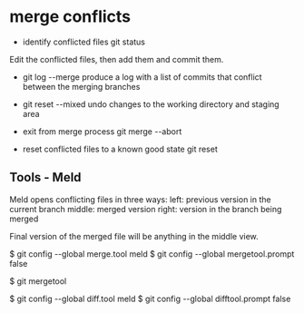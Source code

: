 # merge conflicts

- identify conflicted files
  git status

Edit the conflicted files, then add them and commit them.


- git log --merge
  produce a log with a list of commits that conflict between the merging branches
- git reset --mixed
  undo changes to the working directory and staging area

- exit from merge process
  git merge --abort
- reset conflicted files to a known good state
  git reset


## Tools - Meld
Meld opens conflicting files in three ways:
left: previous version in the current branch
middle: merged version
right: version in the branch being merged

Final version of the merged file will be anything in the middle view.

$ git config --global merge.tool meld
$ git config --global mergetool.prompt false

$ git mergetool


$ git config --global diff.tool meld
$ git config --global difftool.prompt false
